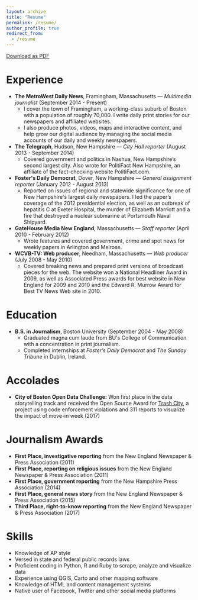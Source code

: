 ```yaml
---
layout: archive
title: "Resume"
permalink: /resume/
author_profile: true
redirect_from:
  - /resume
---
```

[Download as PDF](https://jhaddadin.github.io/files/haddadin_resume_07_2017.pdf)

Experience
======
* **The MetroWest Daily News**, Framingham, Massachusetts — *Multimedia journalist* (September 2014 - Present)
  * I cover the town of Framingham, a working-class suburb of Boston with a population of roughly 70,000. I write daily print stories
  for our newspapers and affiliated websites.
  * I also produce photos, videos, maps and interactive content, and help grow our digital audience by managing the social media
  accounts of our daily and weekly newspapers.
* **The Telegraph**, Hudson, New Hampshire — *City Hall reporter* (August 2013 - September 2014)
  * Covered government and politics in Nashua, New Hampshire’s second largest city. Also wrote for PolitiFact New Hampshire, an affiliate of the fact-checking website PolitiFact.com.
* **Foster's Daily Democrat**, Dover, New Hampshire — *General assignment reporter* (January 2012 - August 2013)
  * Reported on issues of regional and statewide significance for one of New Hampshire's largest daily newspapers. I led the paper’s coverage of the 2012 presidential election, as well as an outbreak of hepatitis C at Exeter Hospital, the murder of Elizabeth Marriott and a fire that destroyed a nuclear submarine at Portsmouth Naval Shipyard.
* **GateHouse Media New England**, Massachusetts — *Staff reporter* (April 2010 - February 2012)
  * Wrote features and covered government, crime and spot news for weekly papers in Arlington and Melrose.
* **WCVB-TV: Web producer**, Needham, Massachusetts — *Web producer* (July 2008 - May 2010)
  * Covered breaking news and prepared print versions of broadcast pieces for the web. The website won a National Headliner Award in 2009, as well as Associated Press awards for best website in New England for 2009 and 2010 and the Edward R. Murrow Award for Best TV News Web site in 2010.

Education
======
* **B.S. in Journalism**, Boston University (September 2004 - May 2008)
  * Graduated magna cum laude from BU's College of Communication with a concentration in print journalism.
  * Completed internships at *Foster’s Daily Democrat* and *The Sunday Tribune* in Dublin, Ireland.

Accolades
======
* **City of Boston Open Data Challenge:** Won first place in the data storytelling track and received the Open Source Award for [Trash City](http://jhaddadin.github.io/trashcity), a project using code enforcement violations and 311 reports to visualize the impact of move-in week (2017)

Journalism Awards
======
* **First Place, investigative reporting** from the New England Newspaper & Press Association (2011)
* **First Place, reporting on religious issues** from the New England Newspaper & Press Association (2011)
* **First Place, government reporting** from the New Hampshire Press Association (2014)
* **First Place, general news story** from the New England Newspaper & Press Association (2015)
* **Third Place, right-to-know reporting** from the New England Newspaper & Press Association (2017)
  
Skills
======
* Knowledge of AP style
* Versed in state and federal public records laws
* Proficient coding in Python, R and Ruby to scrape, analyze and visualize data
* Experience using QGIS, Carto and other mapping software
* Knowledge of HTML and content management systems
* Native user of Facebook, Twitter and other social media platforms
